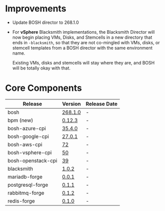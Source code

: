 # Improvements

- Update BOSH director to 268.1.0

- For **vSphere** Blacksmith implementations, the Blacksmith
  Director will now begin placing VMs, Disks, and Stemcells in a
  new directory that ends in `-blacksmith`, so that they are not
  co-mingled with VMs, disks, or stemcell templates from a BOSH
  director with the same environment name.

  Existing VMs, disks and stemcells will stay where they are, and
  BOSH will be totally okay with that.

# Core Components

| Release | Version | Release Date |
| ------- | ------- | ------------ |
| bosh | [268.1.0](https://github.com/cloudfoundry/bosh/releases/tag/v268.1.0) | - |
| bpm (new) | [0.12.3](https://github.com/cloudfoundry-incubator/bpm-release/releases/tag/v0.12.3) | - |
| bosh-azure-cpi | [35.4.0](https://github.com/cloudfoundry/bosh-azure-cpi-release/releases/tag/v35.4.0) | - |
| bosh-google-cpi | [27.0.1](https://github.com/cloudfoundry/bosh-google-cpi-release/releases/tag/v27.0.1) | - |
| bosh-aws-cpi | [72](https://github.com/cloudfoundry/bosh-aws-cpi-release/releases/tag/v72) | - |
| bosh-vsphere-cpi | [50](https://github.com/cloudfoundry/bosh-vsphere-cpi-release/releases/tag/v50) | - |
| bosh-openstack-cpi | [39](https://github.com/cloudfoundry/bosh-openstack-cpi-release/releases/tag/v39) | - |
| blacksmith | [1.0.2](https://github.com/blacksmith-community/blacksmith-boshrelease/releases/tag/v1.0.2) | - |
| mariadb-forge | [0.0.1](https://github.com/blacksmith-community/mariadb-forge-boshrelease/releases/tag/v0.0.1) | - |
| postgresql-forge | [0.1.1](https://github.com/blacksmith-community/postgresql-forge-boshrelease/releases/tag/v0.1.1) | - |
| rabbitmq-forge | [0.1.2](https://github.com/blacksmith-community/rabbitmq-forge-boshrelease/releases/tag/v0.1.2) | - |
| redis-forge | [0.1.0](https://github.com/blacksmith-community/redis-forge-boshrelease/releases/tag/v0.1.0) | - |
